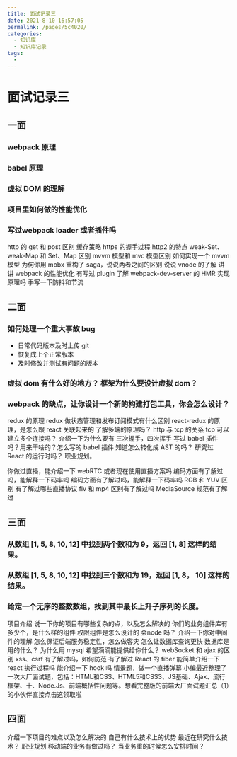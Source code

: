 ```yaml
---
title: 面试记录三
date: 2021-8-10 16:57:05
permalink: /pages/5c4020/
categories:
  - 知识库
  - 知识库记录
tags:
  - 
---
```


# 面试记录三

## 一面

### webpack 原理
### babel 原理
### 虚拟 DOM 的理解
### 项目里如何做的性能优化
### 写过webpack loader 或者插件吗

http 的 get 和 post 区别
缓存策略
https 的握手过程
http2 的特点
weak-Set、weak-Map 和 Set、Map 区别
mvvm 模型和 mvc 模型区别
如何实现一个 mvvm 模型
为何你用 mobx 重构了 saga，说说两者之间的区别
说说 vnode 的了解
讲讲 webpack 的性能优化
有写过 plugin
了解 webpack-dev-server 的 HMR 实现原理吗
手写一下防抖和节流

## 二面

### 如何处理一个重大事故 bug

- 日常代码版本及时上传 git
- 恢复成上个正常版本
- 及时修改并测试有问题的版本

### 虚拟 dom 有什么好的地方？ 框架为什么要设计虚拟 dom？

### webpack 的缺点，让你设计一个新的构建打包工具，你会怎么设计？

redux 的原理
redux 做状态管理和发布订阅模式有什么区别
react-redux 的原理，是怎么跟 react 关联起来的
了解多端的原理吗？
http 与 tcp 的关系
tcp 可以建立多个连接吗？
介绍一下为什么要有 三次握手，四次挥手
写过 babel 插件吗？用来干啥的？怎么写的 babel 插件
知道怎么转化成 AST 的吗？
研究过 React 的运行时吗？
职业规划。

你做过直播，能介绍一下 webRTC 或者现在使用直播方案吗
编码方面有了解过吗，能解释一下码率吗
编码方面有了解过吗，能解释一下码率吗
RGB 和 YUV 区别
有了解过哪些直播协议
flv 和 mp4 区别有了解过吗
MediaSource 规范有了解过

## 三面

### 从数组 [1, 5, 8, 10, 12] 中找到两个数和为 9，返回 [1, 8] 这样的结果。

### 从数组 [1, 5, 8, 10, 12] 中找到三个数和为 19，返回 [1, 8， 10] 这样的结果。

### 给定一个无序的整数数组，找到其中最长上升子序列的长度。

项目介绍
说一下你的项目有哪些复杂的点，以及怎么解决的
你们的业务组件库有多少个，是什么样的组件
权限组件是怎么设计的
会node 吗？
介绍一下你对中间件的理解
怎么保证后端服务稳定性，怎么做容灾
怎么让数据库查询更快
数据库是用的什么？
为什么用 mysql
希望滴滴能提供给你什么？
webSocket 和 ajax 的区别
xss、csrf 有了解过吗，如何防范
有了解过 React 的 fiber
能简单介绍一下 react 执行过程吗
能介绍一下 hook 吗
情景题，做一个直播弹幕
小编最近整理了一次大厂面试题，包括：HTML和CSS、HTML5和CSS3、JS基础、Ajax、流行框架、十、Node.Js、前端概括性问题等。想看完整版的前端大厂面试题汇总（1）的小伙伴直接点击这领取啦
## 四面

介绍一下项目的难点以及怎么解决的
自己有什么技术上的优势
最近在研究什么技术？
职业规划
移动端的业务有做过吗？
当业务重的时候怎么安排时间？